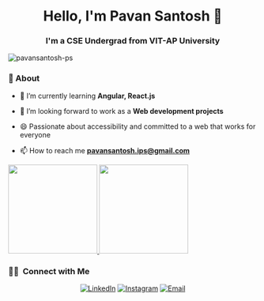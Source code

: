 <h1 align="center"> Hello, I'm Pavan Santosh 👋 </h1>
<h3 align="center">I'm a CSE Undergrad from VIT-AP University</h3>

<p align="left"> <img src="https://komarev.com/ghpvc/?username=pavansantosh-ps&label=Profile%20views&color=0e75b6&style=flat" alt="pavansantosh-ps" /> </p>

### 🤔 About
- 🌱 I’m currently learning **Angular, React.js**

- 🤝 I’m looking forward to work as a **Web development projects**

- 😄 Passionate about accessibility and committed to a web that works for everyone

- 📫 How to reach me **pavansantosh.ips@gmail.com**

<a href="https://github.com/AVS1508">
  <img height="180em" src="https://github-readme-stats.vercel.app/api?username=pavansantosh-ps&theme=buefy&show_icons=true" />
  <img height="180em" src="https://github-readme-stats.vercel.app/api/top-langs/?username=pavansantosh-ps&theme=buefy&layout=compact" />
</a>

<br/>

<h3> 🤝🏻 &nbsp;Connect with Me </h3>

<p align="center">
<a href="https://www.linkedin.com/in/pavan-santosh/"><img alt="LinkedIn" src="https://img.shields.io/badge/LinkedIn-0077B5?style=for-the-badge&logo=linkedin&logoColor=white"></a>
<a href="https://www.instagram.com/pavann_santosh/"><img alt="Instagram" src="https://img.shields.io/badge/Instagram-E4405F?style=for-the-badge&logo=instagram&logoColor=white"></a>
<a href="mailto:pavansantosh.ips@gmail.com"><img alt="Email" src="https://img.shields.io/badge/Gmail-D14836?style=for-the-badge&logo=gmail&logoColor=white"></a>
</p>
